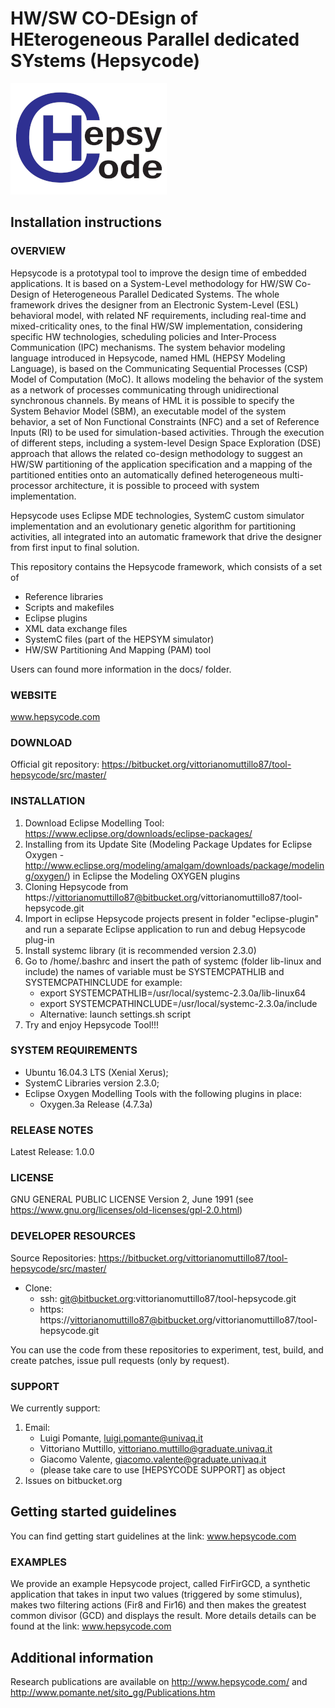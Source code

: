 # HW/SW CO-DEsign of HEterogeneous Parallel dedicated SYstems (Hepsycode)

![picture](img/Hepsycode_1_scaled_Dialog.png)

## Installation instructions

### OVERVIEW
Hepsycode is a prototypal tool to improve the design time of embedded applications. It is based on a System-Level methodology for HW/SW Co-Design of Heterogeneous Parallel Dedicated Systems. The whole framework drives the designer from an Electronic System-Level (ESL) behavioral model, with related NF requirements, including real-time and mixed-criticality ones, to the final HW/SW implementation, considering specific HW technologies, scheduling policies and Inter-Process Communication (IPC) mechanisms. The system behavior modeling language introduced in Hepsycode, named HML (HEPSY Modeling Language), is based on the Communicating Sequential Processes (CSP) Model of Computation (MoC). It allows modeling the behavior of the system as a network of processes communicating through unidirectional synchronous channels. By means of HML it is possible to specify the System Behavior Model (SBM), an executable model of the system behavior, a set of Non Functional Constraints (NFC) and a set of Reference Inputs (RI) to be used for simulation-based activities. Through the execution of different steps, including a system-level Design Space Exploration (DSE) approach that allows the related co-design methodology to suggest an HW/SW partitioning of the application specification and a mapping of the partitioned entities onto an automatically defined heterogeneous multi-processor architecture, it is possible to proceed with system implementation.

Hepsycode uses Eclipse MDE technologies, SystemC custom simulator implementation and an evolutionary genetic algorithm for partitioning activities, all integrated into an automatic framework that drive the designer from first input to final solution.

This repository contains the Hepsycode framework, which consists of a set of

- Reference libraries
- Scripts and makefiles
- Eclipse plugins 
- XML data exchange files
- SystemC files (part of the HEPSYM simulator)
- HW/SW Partitioning And Mapping (PAM) tool

Users can found more information in the docs/ folder.

### WEBSITE
www.hepsycode.com
 
### DOWNLOAD
Official git repository: https://bitbucket.org/vittorianomuttillo87/tool-hepsycode/src/master/
 
### INSTALLATION
 1. Download Eclipse Modelling Tool: https://www.eclipse.org/downloads/eclipse-packages/
 2. Installing from its Update Site (Modeling Package Updates for Eclipse Oxygen - http://www.eclipse.org/modeling/amalgam/downloads/package/modeling/oxygen/) in Eclipse the Modeling OXYGEN plugins
 3. Cloning Hepsycode from https://vittorianomuttillo87@bitbucket.org/vittorianomuttillo87/tool-hepsycode.git
 4. Import in eclipse Hepsycode projects present in folder "eclipse-plugin" and run a separate Eclipse application to run and debug Hepsycode plug-in
 5. Install systemc library (it is recommended version 2.3.0)
 6. Go to /home/.bashrc and insert the path of systemc (folder lib-linux and include) the names of variable must be SYSTEMCPATHLIB and SYSTEMCPATHINCLUDE for example:
    - export SYSTEMCPATHLIB=/usr/local/systemc-2.3.0a/lib-linux64
    - export SYSTEMCPATHINCLUDE=/usr/local/systemc-2.3.0a/include
    - Alternative: launch settings.sh script
 7. Try and enjoy Hepsycode Tool!!!

### SYSTEM REQUIREMENTS
 - Ubuntu 16.04.3 LTS (Xenial Xerus);
 - SystemC Libraries version 2.3.0;
 - Eclipse Oxygen Modelling Tools  with the following plugins in place: 
   - Oxygen.3a Release (4.7.3a)

### RELEASE NOTES
Latest Release: 1.0.0
 
### LICENSE
GNU GENERAL PUBLIC LICENSE Version 2, June 1991 (see https://www.gnu.org/licenses/old-licenses/gpl-2.0.html)
 
### DEVELOPER RESOURCES
Source Repositories: https://bitbucket.org/vittorianomuttillo87/tool-hepsycode/src/master/

- Clone: 
    - ssh: git@bitbucket.org:vittorianomuttillo87/tool-hepsycode.git
    - https: https://vittorianomuttillo87@bitbucket.org/vittorianomuttillo87/tool-hepsycode.git 
 
You can use the code from these repositories to experiment, test, build, and create patches, issue pull requests (only by request).
 
### SUPPORT
We currently support:

 1. Email: 
    - Luigi Pomante, luigi.pomante@univaq.it
    - Vittoriano Muttillo, vittoriano.muttillo@graduate.univaq.it
    - Giacomo Valente, giacomo.valente@graduate.univaq.it
    - (please take care to use \[HEPSYCODE SUPPORT\] as object
 2. Issues on bitbucket.org
 
## Getting started guidelines
You can find getting start guidelines at the link: www.hepsycode.com   
  
### EXAMPLES
We provide an example Hepsycode project, called FirFirGCD, a synthetic application that takes in input two values (triggered by some stimulus), makes two filtering actions (Fir8 and Fir16) and then makes the greatest common divisor (GCD) and displays the result.
More details details can be found at the link: www.hepsycode.com 

## Additional information
Research publications are available on http://www.hepsycode.com/ and http://www.pomante.net/sito_gg/Publications.htm
